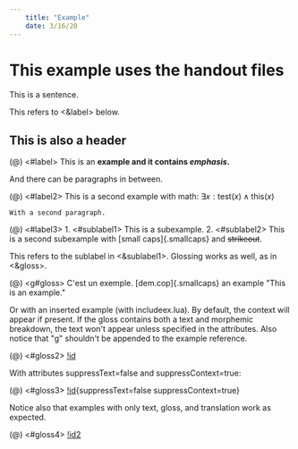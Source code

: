 ```yaml
---
    title: "Example"
    date: 3/16/20
---
```


# This example uses the handout files

This is a sentence.

This refers to <&label> below.

## This is also a header

(@) <#label> This is an **example and it contains *emphasis*.**

And there can be paragraphs in between.

(@) <#label2> This is a second example with math: $\exists x: \text{test} (x) \wedge \text{this} (x)$

    With a second paragraph.

(@) <#label3>
    1. <#sublabel1> This is a subexample.
    2. <#sublabel2> This is a second subexample with [small caps]{.smallcaps} and ~~strikeout~~.

This refers to the sublabel in <&sublabel1>. Glossing works as well, as in <&gloss>.

(@) <g#gloss> C'est un exemple.
[dem.cop]{.smallcaps} an example
"This is an example."

Or with an inserted example (with includeex.lua). By default, the context will appear if present. If the gloss contains both a text and morphemic breakdown, the text won't appear unless specified in the attributes. Also notice that "g" shouldn't be appended to the example reference.

(@) <#gloss2> [!id](glossing.json)

With attributes suppressText=false and suppressContext=true:

(@) <#gloss3> [!id](glossing.json){suppressText=false suppressContext=true}

Notice also that examples with only text, gloss, and translation work as expected.

(@) <#gloss4> [!id2](glossing.json)
